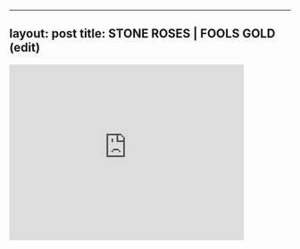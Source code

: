 

---
layout: post
title: STONE ROSES | FOOLS GOLD (edit)
---


<iframe width="420" height="315" src="http://www.youtube.com/embed/FuPfbfJm2rc" frameborder="0" allowfullscreen></iframe>

